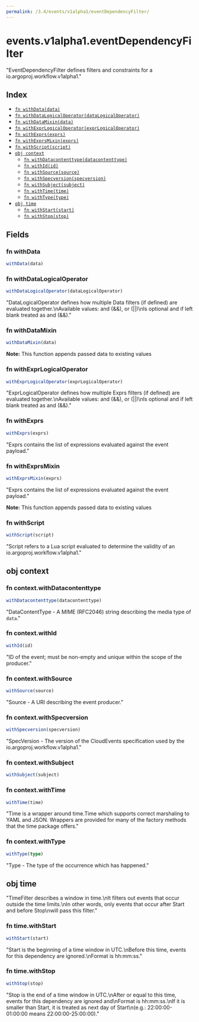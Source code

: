 ```yaml
---
permalink: /3.4/events/v1alpha1/eventDependencyFilter/
---
```


# events.v1alpha1.eventDependencyFilter

"EventDependencyFilter defines filters and constraints for a io.argoproj.workflow.v1alpha1."

## Index

* [`fn withData(data)`](#fn-withdata)
* [`fn withDataLogicalOperator(dataLogicalOperator)`](#fn-withdatalogicaloperator)
* [`fn withDataMixin(data)`](#fn-withdatamixin)
* [`fn withExprLogicalOperator(exprLogicalOperator)`](#fn-withexprlogicaloperator)
* [`fn withExprs(exprs)`](#fn-withexprs)
* [`fn withExprsMixin(exprs)`](#fn-withexprsmixin)
* [`fn withScript(script)`](#fn-withscript)
* [`obj context`](#obj-context)
  * [`fn withDatacontenttype(datacontenttype)`](#fn-contextwithdatacontenttype)
  * [`fn withId(id)`](#fn-contextwithid)
  * [`fn withSource(source)`](#fn-contextwithsource)
  * [`fn withSpecversion(specversion)`](#fn-contextwithspecversion)
  * [`fn withSubject(subject)`](#fn-contextwithsubject)
  * [`fn withTime(time)`](#fn-contextwithtime)
  * [`fn withType(type)`](#fn-contextwithtype)
* [`obj time`](#obj-time)
  * [`fn withStart(start)`](#fn-timewithstart)
  * [`fn withStop(stop)`](#fn-timewithstop)

## Fields

### fn withData

```ts
withData(data)
```



### fn withDataLogicalOperator

```ts
withDataLogicalOperator(dataLogicalOperator)
```

"DataLogicalOperator defines how multiple Data filters (if defined) are evaluated together.\nAvailable values: and (&&), or (||)\nIs optional and if left blank treated as and (&&)."

### fn withDataMixin

```ts
withDataMixin(data)
```



**Note:** This function appends passed data to existing values

### fn withExprLogicalOperator

```ts
withExprLogicalOperator(exprLogicalOperator)
```

"ExprLogicalOperator defines how multiple Exprs filters (if defined) are evaluated together.\nAvailable values: and (&&), or (||)\nIs optional and if left blank treated as and (&&)."

### fn withExprs

```ts
withExprs(exprs)
```

"Exprs contains the list of expressions evaluated against the event payload."

### fn withExprsMixin

```ts
withExprsMixin(exprs)
```

"Exprs contains the list of expressions evaluated against the event payload."

**Note:** This function appends passed data to existing values

### fn withScript

```ts
withScript(script)
```

"Script refers to a Lua script evaluated to determine the validity of an io.argoproj.workflow.v1alpha1."

## obj context



### fn context.withDatacontenttype

```ts
withDatacontenttype(datacontenttype)
```

"DataContentType - A MIME (RFC2046) string describing the media type of `data`."

### fn context.withId

```ts
withId(id)
```

"ID of the event; must be non-empty and unique within the scope of the producer."

### fn context.withSource

```ts
withSource(source)
```

"Source - A URI describing the event producer."

### fn context.withSpecversion

```ts
withSpecversion(specversion)
```

"SpecVersion - The version of the CloudEvents specification used by the io.argoproj.workflow.v1alpha1."

### fn context.withSubject

```ts
withSubject(subject)
```



### fn context.withTime

```ts
withTime(time)
```

"Time is a wrapper around time.Time which supports correct marshaling to YAML and JSON.  Wrappers are provided for many of the factory methods that the time package offers."

### fn context.withType

```ts
withType(type)
```

"Type - The type of the occurrence which has happened."

## obj time

"TimeFilter describes a window in time.\nIt filters out events that occur outside the time limits.\nIn other words, only events that occur after Start and before Stop\nwill pass this filter."

### fn time.withStart

```ts
withStart(start)
```

"Start is the beginning of a time window in UTC.\nBefore this time, events for this dependency are ignored.\nFormat is hh:mm:ss."

### fn time.withStop

```ts
withStop(stop)
```

"Stop is the end of a time window in UTC.\nAfter or equal to this time, events for this dependency are ignored and\nFormat is hh:mm:ss.\nIf it is smaller than Start, it is treated as next day of Start\n(e.g.: 22:00:00-01:00:00 means 22:00:00-25:00:00)."
